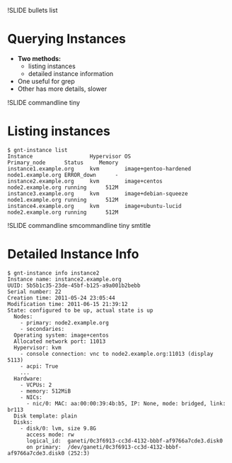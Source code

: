 !SLIDE bullets list

# Querying Instances

* **Two methods:**
    * listing instances
    * detailed instance information
* One useful for grep
* Other has more details, slower

!SLIDE commandline tiny

# Listing instances


    $ gnt-instance list
    Instance                  Hypervisor OS                          Primary_node      Status     Memory
    instance1.example.org     kvm        image+gentoo-hardened       node1.example.org ERROR_down      -
    instance2.example.org     kvm        image+centos                node2.example.org running      512M
    instance3.example.org     kvm        image+debian-squeeze        node1.example.org running      512M
    instance4.example.org     kvm        image+ubuntu-lucid          node2.example.org running      512M


!SLIDE commandline smcommandline tiny smtitle

# Detailed Instance Info

    $ gnt-instance info instance2
    Instance name: instance2.example.org
    UUID: 5b5b1c35-23de-45bf-b125-a9a001b2bebb
    Serial number: 22
    Creation time: 2011-05-24 23:05:44
    Modification time: 2011-06-15 21:39:12
    State: configured to be up, actual state is up
      Nodes:   
        - primary: node2.example.org
        - secondaries: 
      Operating system: image+centos
      Allocated network port: 11013
      Hypervisor: kvm
        - console connection: vnc to node2.example.org:11013 (display 5113)
        - acpi: True
        ...
      Hardware:
        - VCPUs: 2
        - memory: 512MiB
        - NICs:
          - nic/0: MAC: aa:00:00:39:4b:b5, IP: None, mode: bridged, link: br113
      Disk template: plain
      Disks:
        - disk/0: lvm, size 9.8G
          access mode: rw
          logical_id:  ganeti/0c3f6913-cc3d-4132-bbbf-af9766a7cde3.disk0
          on primary:  /dev/ganeti/0c3f6913-cc3d-4132-bbbf-af9766a7cde3.disk0 (252:3)
